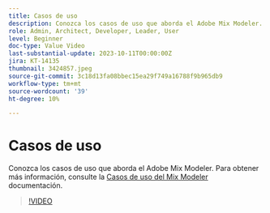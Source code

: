 ```yaml
---
title: Casos de uso
description: Conozca los casos de uso que aborda el Adobe Mix Modeler.
role: Admin, Architect, Developer, Leader, User
level: Beginner
doc-type: Value Video
last-substantial-update: 2023-10-11T00:00:00Z
jira: KT-14135
thumbnail: 3424857.jpeg
source-git-commit: 3c18d13fa08bbec15ea29f749a16788f9b965db9
workflow-type: tm+mt
source-wordcount: '39'
ht-degree: 10%

---
```



# Casos de uso

Conozca los casos de uso que aborda el Adobe Mix Modeler. Para obtener más información, consulte la [Casos de uso del Mix Modeler](https://experienceleague.adobe.com/docs/mix-modeler/using/get-started/workflow.html) documentación.

>[!VIDEO](https://video.tv.adobe.com/v/3424857?learn=on)